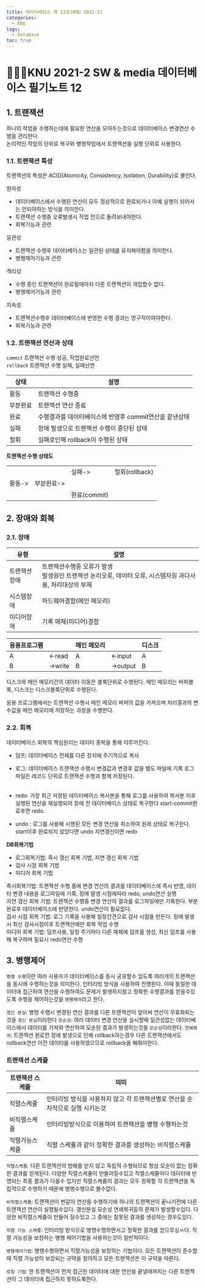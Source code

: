 ```yaml
---
title: 데이터베이스 제 12강[KNU 2021-2]
categories:
  - KNU
tags:
  - Database
toc: true
---
```


# 👨‍💻🏫KNU 2021-2 SW & media 데이터베이스 필기노트 12


## 1. 트랜잭션

하나의 작업을 수행하는데에 필요한 연산을 모아두는것으로 데이터베이스 변경연산 수행을 관리한다.<br>
논리적인 작업의 단위로 복구와 병행작업에서 트랜잭션을 실행 단위로 사용한다.

### 1.1. 트랜잭션 특성 

트랜잭션의 특성은 ACID(Atomicity, Consistency, Isolation, Durability)로 불린다.

원자성

- 데이터베이스에서 수행된 연산이 모두 정상적으로 완료되거나 아예 실행이 되어서는 안되야하는 방식을 의미한다.
- 트랜잭션 수행중 오류발생시 작업 전으로 돌려보내야한다.
- 회복기능과 관련

일관성

- 트랜잭션 수행후 데이터베이스는 일관된 상테를 유지해야함을 의미한다.
- 병행제어기능과 관련

격리성

- 수행 중인 트랜잭션이 완료될때까지 다른 트랜잭션이 개입할수 없다.
- 병행제어기능과 관련

지속성

- 트랜젝션수행후 데이터베이스에 반영한 수행 결과는 영구적이여야한다.
- 회복기능과 관련

### 1.2. 트랜잭션 연산과 상태

`commit` 트랜잭션 수행 성공, 작업완료선언<br>
`rollback` 트랜잭션 수행 실패, 실패선언

|상태|설명|
|-|-|
|활동|트랜잭션 수행중|
|부분완료|트랜잭션 연산 종료|
|완료|수행결과를 데이터베이스에 반영후 commit연산을 끝낸상태|
|실패|장애 발생으로 트랜잭션 수행이 중단된 상태|
|철회|실패로인해 rollback이 수행된 상태|

**트랜잭션 수행 상태도**

| | | | | 
|-|-|-|-|
| | |실패->|철회(rollback)| 
|활동->|부분완료->| | | 
| | |완료(commit)| | 

## 2. 장애와 회복

### 2.1. 장애

|유형|설명|
|-|-|
|트랜잭션장애|트랜잭션수행중 오류가 발생 <br>발생원인 트랜잭션 논리오류, 데이터 오류, 시스템자원 과다사용, 처리대상의 부재|
|시스템장애|하드웨어결함(메인 메모리)|
|미디어장애|기록 매체(미디어)결함|

|응용프로그램|  |메인 메모리|  |디스크|
|-|-|-|-|-|
|A|<-read|A|<-input|A|
|B|->write|B|->output|B|

디스크와 메인 메모리간의 데이터 이동은 블록단위로 수행된다. 메인 메모리는 버퍼블록, 디스크는 디스크블록단위로 수행된다.

응용 프로그램에서는 트랜잭션 수행시 메인 메모리 버퍼의 값을 가져오며 처리결과의 변수값을 메인 메모리에 저장하는 과정을 수행한다.

### 2.2. 회복

데이터베이스 회복의 핵심원리는 데이터 중복을 통해 이루어진다. 

- 덤프: 데이터베이스 전체를 다른 장치에 주기적으로 복사
- 로그: 데이터베이스 트랜잭션 수행시 변경값과 변경후 값을 별도 파일에 기록 로그파일은 레코드 단위로 트랜잭션 수행과 함께 저장된다.
<br><br>

- redo:  가장 최근 저장된 데이터베이스 복사본을 통해 로그를 사용하여 복사본 이후 실행된 연산을 재실행되어 장애 전 데이터베이스 상태로 복구한다 start-commit완료후면 redo.
- undo : 로그를 사용해 시행된 모든 변경 연산을 취소하여 원래 상태로 복구한다. start이후 완료되지 않았다면 undo 지연갱신이면 redo

**DB회복기법**

- 로그회복기법: 즉시 갱신 회복 기법, 지연 갱신 회복 기법
- 검사 시점 회복 기법
- 미디어 회복 기법

즉시회복기법: 트랜잭션 수행 중에 변경 연산의 결과를 데이터베이스에 즉시 반영, 데이터 변경 내용을 로그파일에 기록, 장애 발생 시점에따라 redo, undo연산 실행<br>
지연 갱신 회복 기법: 트랜잭션 수행중 변경 연산의 결과를 로그파일에만 기록한다. 부분 완료후 데이터베이스에 반영한다. undo연산이 필요없다.<br>
검사 시점 회복 기법: 로그 기록을 사용해 일정간견으로 검사 시점을 만든다. 장애 발생시 최신 검사시점이후 트랜잭션에만 회복 작업 수행<br>
미디어 회복 기법: 덤프사용, 일정 주기마다 다른 매체에 덤프를 생성, 최신 덤프를 사용해 복구하며 필요시 redo연산 수행<br>

## 3. 병행제어

`병행 수행`이란 여러 사용자가 데이터베이스를 동시 공유할수 있도록 여러개의 트랜잭션을 동시에 수행하는것을 의미한다. 인터리빙 방식을 사용하여 진행된다. 이때 동일한 데이터에 접근하여 연산을 수행하여도 문제가 발생하지핞고 정확한 수행결과를 얻을수있도록 수행을 제어하는것을 `병행제어`라고 한다.

`갱신 분실`: 병행 수행시 변경된 연산 결과를 다른 트랜잭션이 덮어써 연산이 무효화되는것을 `갱신 분실`이라한다
`모순성`: 여러 데이터 변경 연산을 실시할때 일관성없는 데이터베이스에서 데이터를 가져와 연산하여 모순된 결과가 발생하는것을 `모순성`이라한다.
`연쇄복귀`: 트랜잭션 완료전 장애 발생으로 인해 rollback하는경우  다른 트랜잭션에서도 rollback연산 이전 데이터를 사용하였으므로 rollback을 해줘야한다.

### 트랜잭션 스케쥴

|트랜잭션 스케쥴|의미|
|-|-|
|직렬스케쥴|인터리빙 방식을 사용하지 않고 각 트랜잭션별로 연산을 순차적으로 실행 시키는것|
|비직렬스케쥴|인터리빙방식으로 이용하여 트랜잭션을 병행 수행하는것|
|직렬가능스케쥴|직렬 스케쥴과 같이 정확한 결과를 생성하는 비직렬스케쥴|

`직렬스케쥴`: 
다른 트랜잭션의 방해를 받지 않고 독립적 수행되므로 항상 모순이 없는 정확한 결과를 얻게된다.
다양한 직렬스케쥴이 만들어질수있고 직렬스케쥴마다 데이터에 반영되는 최종 결과가 다를수 있지만 직렬스케쥴의 결과는 모두 정확함
각 트랜잭션을 독립적으로 수행하기 때문에 병행수행으로 볼수없다.

`비직렬스케쥴`: 
트랜잭션이 번갈아 연산을 수행하기에 하나의 트랜잭션이 끝나기전에 다른 트랜잭션 연산이 실행될수있다. 
갱신분실 모순성 연쇄복귀등의 문제가 발생할수있다.
다양한 비직렬스케줄이 만들어 질수있고 그 중에는 잘못된 결과를 생성하는 경우도있다.

`직렬 가능 스케쥴`: 
인터리빙 방식으로 병행수행하면서고 정확한 결과를 얻으루싱ㅆ다. 직렬 가능성을 보장하는 병행 제어기법을 사용하는것이 일반적이다.

`병행제어기법`: 
병행수행하면서 직렬가능성을 보장하는 기법이다. 모든 트랜잭션이 준수할때 직렬 가능성이 보장되는 규약을 정의하고 모든 트랜잭션은 이 규약을 따른다.

`로킹 기법`: 
한 트랜잭션이 먼저 접근한 데이터에 대한 연산을 끝낼때까지는 다른 트랜잭션이 그 데이터에 접근하지 못하도록한다.